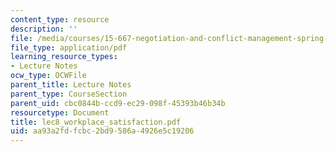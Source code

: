 ```yaml
---
content_type: resource
description: ''
file: /media/courses/15-667-negotiation-and-conflict-management-spring-2001/aa93a2fdfcbc2bd9586a4926e5c19206_lec8_workplace_satisfaction.pdf
file_type: application/pdf
learning_resource_types:
- Lecture Notes
ocw_type: OCWFile
parent_title: Lecture Notes
parent_type: CourseSection
parent_uid: cbc0844b-ccd9-ec29-098f-45393b46b34b
resourcetype: Document
title: lec8_workplace_satisfaction.pdf
uid: aa93a2fd-fcbc-2bd9-586a-4926e5c19206
---
```


